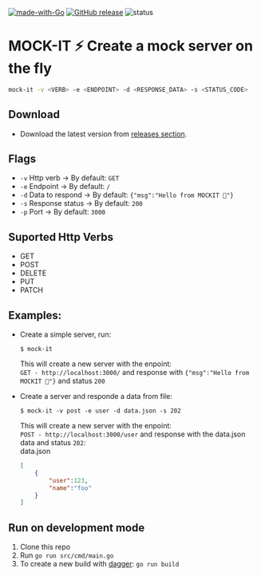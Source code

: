 [![made-with-Go](https://img.shields.io/badge/Made%20with-Go-1f425f.svg)](http://golang.org)
[![GitHub release](https://img.shields.io/github/release/pablotrianda/mock-it.svg)](https://GitHub.com/pablotrianda/mock-it/releases/)
![status](https://github.com/pablotrianda/mock-it/actions/workflows/go.yml/badge.svg)


# MOCK-IT ⚡ Create a mock server on the fly

```sh
mock-it -v <VERB> -e <ENDPOINT> -d <RESPONSE_DATA> -s <STATUS_CODE>
```

## Download
* Download the latest version from [releases section](https://github.com/pablotrianda/mock-it/releases). 

## Flags
   * `-v` Http verb -> By default: `GET`
   * `-e` Endpoint  -> By default: `/`
   * `-d` Data to respond -> By default: `{"msg":"Hello from MOCKIT 🧉"}`
   * `-s` Response status  -> By default: `200`
   * `-p` Port -> By default: `3000`

## Suported Http Verbs 
   * GET
   * POST
   * DELETE
   * PUT
   * PATCH


## Examples:
   * Create a simple server, run: 
      ```
      $ mock-it
      ```
      This will create a new server with the enpoint:<br>
         `GET - http://localhost:3000/` and response with `{"msg":"Hello from MOCKIT 🧉"}` and 
         status `200`
         
         
   * Create a server and responde a data from file:
      ```
      $ mock-it -v post -e user -d data.json -s 202
      ```
      This will create a new server with the enpoint: <br>
      `POST - http://localhost:3000/user` and response with the data.json data and status `202`:<br>
      data.json
      ```JSON
      [
          {
              "user":123,
              "name":"foo"
          }
      ]

      ```

## Run on development mode
   1. Clone this repo
   2. Run `go run src/cmd/main.go`
   3. To create a new build with [dagger](https://dagger.io): `go run build`
